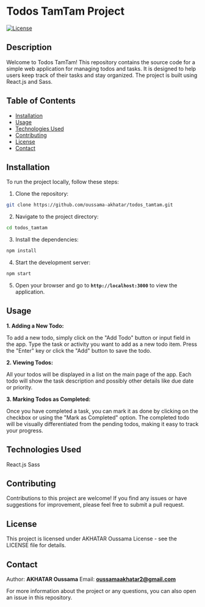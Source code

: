 # Todos TamTam Project

[![License](https://img.shields.io/badge/License-MIT-blue.svg)](https://opensource.org/licenses/MIT)

## Description

Welcome to Todos TamTam! This repository contains the source code for a simple web application for managing todos and tasks. It is designed to help users keep track of their tasks and stay organized. The project is built using React.js and Sass.

## Table of Contents

- [Installation](#installation)
- [Usage](#usage)
- [Technologies Used](#technologies-used)
- [Contributing](#contributing)
- [License](#license)
- [Contact](#contact)

## Installation

To run the project locally, follow these steps:

1. Clone the repository:

```bash
git clone https://github.com/oussama-akhatar/todos_tamtam.git
```

2. Navigate to the project directory:

```bash
cd todos_tamtam
```

3. Install the dependencies:

```bash
npm install
```

4. Start the development server:

```bash
npm start
```

5. Open your browser and go to **`http://localhost:3000`** to view the application.

## Usage

**1. Adding a New Todo:**

To add a new todo, simply click on the "Add Todo" button or input field in the app.
Type the task or activity you want to add as a new todo item.
Press the "Enter" key or click the "Add" button to save the todo.

**2. Viewing Todos:**

All your todos will be displayed in a list on the main page of the app.
Each todo will show the task description and possibly other details like due date or priority.

**3. Marking Todos as Completed:**

Once you have completed a task, you can mark it as done by clicking on the checkbox or using the "Mark as Completed" option.
The completed todo will be visually differentiated from the pending todos, making it easy to track your progress.

## Technologies Used

React.js
Sass

## Contributing

Contributions to this project are welcome! If you find any issues or have suggestions for improvement, please feel free to submit a pull request.

## License

This project is licensed under AKHATAR Oussama License - see the LICENSE file for details.

## Contact

Author: **AKHATAR Oussama**
Email: **oussamaakhatar2@gmail.com**

For more information about the project or any questions, you can also open an issue in this repository.

